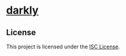 # [darkly](https://projects.intra.42.fr/projects/42cursus-darkly)

## License

This project is licensed under the [ISC License](./LICENSE).
